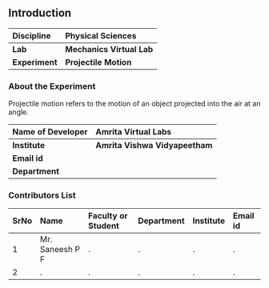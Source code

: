 ## Introduction


<b>Discipline | <b> Physical Sciences
:--|:--|
<b> Lab | <b> Mechanics Virtual Lab
<b> Experiment|     <b> Projectile Motion

### About the Experiment 

Projectile motion refers to the motion of an object projected into the air at an angle.

<b>Name of Developer | <b> Amrita Virtual Labs
:--|:--|
<b> Institute | <b>  Amrita Vishwa Vidyapeetham
<b> Email id|     <b>  
<b> Department |  

### Contributors List

SrNo | Name | Faculty or Student | Department| Institute | Email id
:--|:--|:--|:--|:--|:--|
1 | Mr. Saneesh P F | . | . | . | .
2 | . | . | . | . | .
